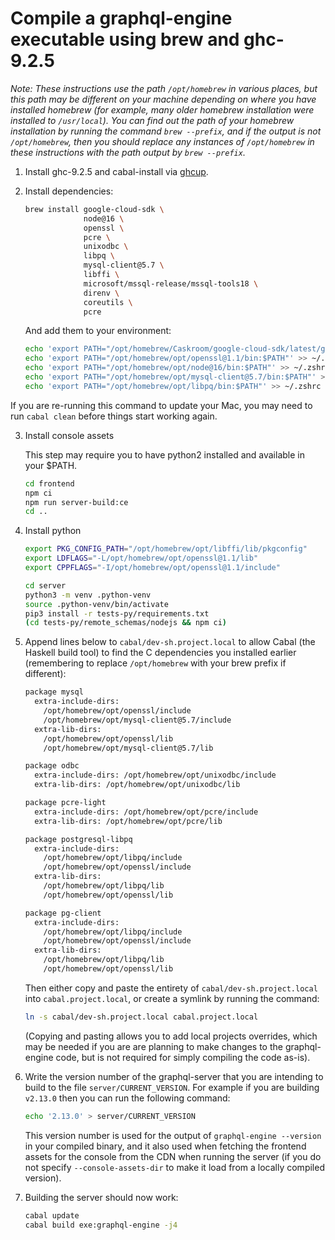 # Compile a graphql-engine executable using brew and ghc-9.2.5

*Note: These instructions use the path `/opt/homebrew` in various places, but this path may be different on your machine depending on where you have installed homebrew (for example, many older homebrew installation were installed to `/usr/local`). You can find out the path of your homebrew installation by running the command `brew --prefix`, and if the output is not `/opt/homebrew`, then you should replace any instances of `/opt/homebrew` in these instructions with the path output by `brew --prefix`.*

1.  Install ghc-9.2.5 and cabal-install via [ghcup](https://www.haskell.org/ghcup/).

2.  Install dependencies:

    ```sh
    brew install google-cloud-sdk \
                 node@16 \
                 openssl \
                 pcre \
                 unixodbc \
                 libpq \
                 mysql-client@5.7 \                 
                 libffi \
                 microsoft/mssql-release/mssql-tools18 \
                 direnv \
                 coreutils \
                 pcre
    ```

     And add them to your environment:

    ```sh
    echo 'export PATH="/opt/homebrew/Caskroom/google-cloud-sdk/latest/google-cloud-sdk/bin:$PATH"' >> ~/.zshrc
    echo 'export PATH="/opt/homebrew/opt/openssl@1.1/bin:$PATH"' >> ~/.zshrc
    echo 'export PATH="/opt/homebrew/opt/node@16/bin:$PATH"' >> ~/.zshrc
    echo 'export PATH="/opt/homebrew/opt/mysql-client@5.7/bin:$PATH"' >> ~/.zshrc
    echo 'export PATH="/opt/homebrew/opt/libpq/bin:$PATH"' >> ~/.zshrc
    ```

If you are re-running this command to update your Mac, you may need to run
`cabal clean` before things start working again.

3. Install console assets

   This step may require you to have python2 installed and available in your $PATH.

   ```sh
   cd frontend
   npm ci
   npm run server-build:ce
   cd ..
   ```

4.  Install python

    ```sh
    export PKG_CONFIG_PATH="/opt/homebrew/opt/libffi/lib/pkgconfig"
    export LDFLAGS="-L/opt/homebrew/opt/openssl@1.1/lib"
    export CPPFLAGS="-I/opt/homebrew/opt/openssl@1.1/include"

    cd server
    python3 -m venv .python-venv
    source .python-venv/bin/activate
    pip3 install -r tests-py/requirements.txt
    (cd tests-py/remote_schemas/nodejs && npm ci)
    ```

5.  Append lines below to `cabal/dev-sh.project.local` to allow Cabal (the Haskell build tool) to find the C dependencies you installed earlier (remembering to replace `/opt/homebrew` with your brew prefix if different):

    ```sh
    package mysql
      extra-include-dirs:
        /opt/homebrew/opt/openssl/include
        /opt/homebrew/opt/mysql-client@5.7/include
      extra-lib-dirs:
        /opt/homebrew/opt/openssl/lib
        /opt/homebrew/opt/mysql-client@5.7/lib

    package odbc
      extra-include-dirs: /opt/homebrew/opt/unixodbc/include
      extra-lib-dirs: /opt/homebrew/opt/unixodbc/lib

    package pcre-light
      extra-include-dirs: /opt/homebrew/opt/pcre/include
      extra-lib-dirs: /opt/homebrew/opt/pcre/lib

    package postgresql-libpq
      extra-include-dirs:
        /opt/homebrew/opt/libpq/include
        /opt/homebrew/opt/openssl/include
      extra-lib-dirs:
        /opt/homebrew/opt/libpq/lib
        /opt/homebrew/opt/openssl/lib

    package pg-client
      extra-include-dirs:
        /opt/homebrew/opt/libpq/include
        /opt/homebrew/opt/openssl/include
      extra-lib-dirs:
        /opt/homebrew/opt/libpq/lib
        /opt/homebrew/opt/openssl/lib
    ```

    Then either copy and paste the entirety of `cabal/dev-sh.project.local` into `cabal.project.local`, or create a symlink by running the command:
    
     ```sh
     ln -s cabal/dev-sh.project.local cabal.project.local
     ```
     
     (Copying and pasting allows you to add local projects overrides, which may be needed if you are are planning to make changes to the graphql-engine code, but is not required for simply compiling the code as-is).

6. Write the version number of the graphql-server that you are intending to build to the file `server/CURRENT_VERSION`.
    For example if you are building `v2.13.0` then you can run the following command:

    ```sh
    echo '2.13.0' > server/CURRENT_VERSION
    ```

    This version number is used for the output of `graphql-engine --version` in your compiled binary, and it also used when fetching the frontend assets for the console from the CDN when running the server (if you do not specify `--console-assets-dir` to make it load from a locally compiled version).

7.  Building the server should now work:

    ```sh
    cabal update
    cabal build exe:graphql-engine -j4
    ```

